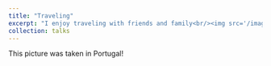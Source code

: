 ```yaml
---
title: "Traveling"
excerpt: "I enjoy traveling with friends and family<br/><img src='/images/travel_1.jpg'>"
collection: talks
---
```


This picture was taken in Portugal! 
